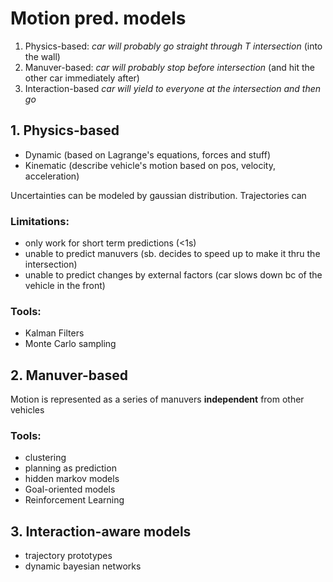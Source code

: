 # Motion pred. models

1. Physics-based: _car will probably go straight through T intersection_ (into the wall)
2. Manuver-based: _car will probably stop before intersection_ (and hit the other car immediately after)
3. Interaction-based _car will yield to everyone at the intersection and then go_


## 1. Physics-based

- Dynamic (based on Lagrange's equations, forces and stuff)
- Kinematic (describe vehicle's motion based on pos, velocity, acceleration)

Uncertainties can be modeled by gaussian distribution.
Trajectories can 

### Limitations:
- only work for short term predictions (<1s)
- unable to predict manuvers (sb. decides to speed up to make it thru the intersection)
- unable to predict changes by external factors (car slows down bc of the vehicle in the front)

### Tools:
- Kalman Filters
- Monte Carlo sampling

## 2. Manuver-based

Motion is represented as a series of manuvers __independent__ from other vehicles

### Tools:
- clustering
- planning as prediction
- hidden markov models
- Goal-oriented models
- Reinforcement Learning


## 3. Interaction-aware models
- trajectory prototypes
- dynamic bayesian networks



